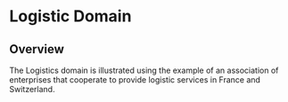 # Logistic Domain

## Overview
The Logistics domain is illustrated using the example of an association of enterprises that cooperate to provide logistic services in France and Switzerland.